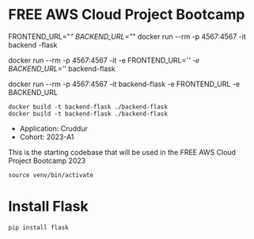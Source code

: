 # FREE AWS Cloud Project Bootcamp

FRONTEND_URL="*" BACKEND_URL="*" docker run --rm -p 4567:4567 -it backend -flask

docker run --rm -p 4567:4567 -it -e FRONTEND_URL='*' -e BACKEND_URL='*' backend-flask

docker run --rm -p 4567:4567 -it backend-flask -e FRONTEND_URL -e BACKEND_URL
```
docker build -t backend-flask ./backend-flask
docker build -t backend-flask ./backend-flask
```
- Application: Cruddur
- Cohort: 2023-A1

This is the starting codebase that will be used in the FREE AWS Cloud Project Bootcamp 2023
```
source venv/bin/activate
```

# Install Flask
```
pip install flask
```